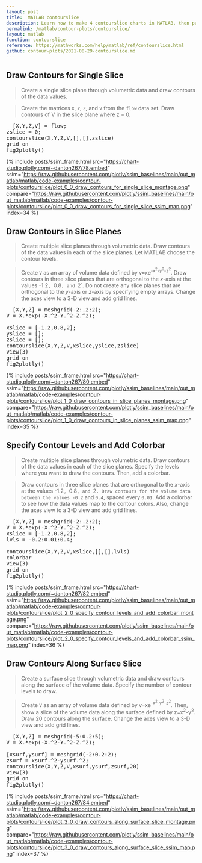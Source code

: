 ```yaml
---
layout: post
title:  MATLAB contourslice
description: Learn how to make 4 contourslice charts in MATLAB, then publish them to the Web with Plotly.
permalink: /matlab/contour-plots/contourslice/
layout: matlab
function: contourslice
reference: https://mathworks.com/help/matlab/ref/contourslice.html
github: contour-plots/2021-08-29-contourslice.md
---
```


## Draw Contours for Single Slice

> Create a single slice plane through volumetric data and draw contours of the data values.

> Create the matrices `X`, `Y`, `Z`, and `V` from the `flow` data set. Draw contours of V in the slice plane where z = 0.

<pre class="mcode">
  [X,Y,Z,V] = flow;
zslice = 0;
contourslice(X,Y,Z,V,[],[],zslice)
grid on
fig2plotly()
</pre>

{% include posts/ssim_frame.html 
  src="https://chart-studio.plotly.com/~danton267/78.embed" 
  ssim="https://raw.githubusercontent.com/plotly/ssim_baselines/main/out_matlab/matlab/code-examples/contour-plots/contourslice/plot_0_0_draw_contours_for_single_slice_montage.png" 
  compare="https://raw.githubusercontent.com/plotly/ssim_baselines/main/out_matlab/matlab/code-examples/contour-plots/contourslice/plot_0_0_draw_contours_for_single_slice_ssim_map.png" 
  index=34
%}



<!--------------------- EXAMPLE BREAK ------------------------->

## Draw Contours in Slice Planes

> Create multiple slice planes through volumetric data. Draw contours of the data values in each of the slice planes. Let MATLAB choose the contour levels. 

> Create `V` as an array of volume data defined by v=xe<sup>-x<sup>2</sup>-y<sup>2</sup>-z<sup>2</sup></sup>. Draw contours in three slice planes that are orthogonal to the *x*-axis at the values -1.2`, `0.8`, and `2`. Do not create any slice planes that are orthogonal to the *y*-axis or *z*-axis by specifying empty arrays. Change the axes view to a 3-D view and add grid lines.

<pre class="mcode">
  [X,Y,Z] = meshgrid(-2:.2:2);
V = X.*exp(-X.^2-Y.^2-Z.^2);

xslice = [-1.2,0.8,2];   
yslice = [];
zslice = [];
contourslice(X,Y,Z,V,xslice,yslice,zslice)
view(3)
grid on
fig2plotly()
</pre>

{% include posts/ssim_frame.html 
  src="https://chart-studio.plotly.com/~danton267/80.embed" 
  ssim="https://raw.githubusercontent.com/plotly/ssim_baselines/main/out_matlab/matlab/code-examples/contour-plots/contourslice/plot_1_0_draw_contours_in_slice_planes_montage.png" 
  compare="https://raw.githubusercontent.com/plotly/ssim_baselines/main/out_matlab/matlab/code-examples/contour-plots/contourslice/plot_1_0_draw_contours_in_slice_planes_ssim_map.png" 
  index=35
%}



<!--------------------- EXAMPLE BREAK ------------------------->

## Specify Contour Levels and Add Colorbar

> Create multiple slice planes through volumetric data. Draw contours of the data values in each of the slice planes. Specify the levels where you want to draw the contours. Then, add a colorbar.

> Draw contours in three slice planes that are orthogonal to the *x*-axis at the values -1.2`, `0.8`, and `2`. Draw contours for the volume data between the values -0.2` and `0.4`, spaced every `0.01`. Add a colorbar to see how the data values map to the contour colors. Also, change the axes view to a 3-D view and add grid lines.

<pre class="mcode">
  [X,Y,Z] = meshgrid(-2:.2:2);
V = X.*exp(-X.^2-Y.^2-Z.^2);
xslice = [-1.2,0.8,2];   
lvls = -0.2:0.01:0.4;

contourslice(X,Y,Z,V,xslice,[],[],lvls)
colorbar
view(3)
grid on
fig2plotly()
</pre>

{% include posts/ssim_frame.html 
  src="https://chart-studio.plotly.com/~danton267/82.embed" 
  ssim="https://raw.githubusercontent.com/plotly/ssim_baselines/main/out_matlab/matlab/code-examples/contour-plots/contourslice/plot_2_0_specify_contour_levels_and_add_colorbar_montage.png" 
  compare="https://raw.githubusercontent.com/plotly/ssim_baselines/main/out_matlab/matlab/code-examples/contour-plots/contourslice/plot_2_0_specify_contour_levels_and_add_colorbar_ssim_map.png" 
  index=36
%}



<!--------------------- EXAMPLE BREAK ------------------------->

## Draw Contours Along Surface Slice

> Create a surface slice through volumetric data and draw contours along the surface of the volume data. Specify the number of contour levels to draw.

> Create `V` as an array of volume data defined by v=xe<sup>-x<sup>2</sup>-y<sup>2</sup>-z<sup>2</sup></sup>. Then, show a slice of the volume data along the surface defined by z=x<sup>2</sup>-y<sup>2</sup>. Draw 20 contours along the surface. Change the axes view to a 3-D view and add grid lines.

<pre class="mcode">
  [X,Y,Z] = meshgrid(-5:0.2:5);
V = X.*exp(-X.^2-Y.^2-Z.^2);

[xsurf,ysurf] = meshgrid(-2:0.2:2);
zsurf = xsurf.^2-ysurf.^2;
contourslice(X,Y,Z,V,xsurf,ysurf,zsurf,20)
view(3)
grid on
fig2plotly()
</pre>

{% include posts/ssim_frame.html 
  src="https://chart-studio.plotly.com/~danton267/84.embed" 
  ssim="https://raw.githubusercontent.com/plotly/ssim_baselines/main/out_matlab/matlab/code-examples/contour-plots/contourslice/plot_3_0_draw_contours_along_surface_slice_montage.png" 
  compare="https://raw.githubusercontent.com/plotly/ssim_baselines/main/out_matlab/matlab/code-examples/contour-plots/contourslice/plot_3_0_draw_contours_along_surface_slice_ssim_map.png" 
  index=37
%}



<!--------------------- EXAMPLE BREAK ------------------------->

